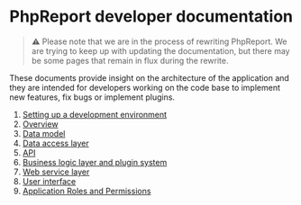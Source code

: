 # PhpReport developer documentation

> ⚠️ Please note that we are in the process of rewriting PhpReport. We are trying to keep up with updating the documentation, but there may be some pages that remain in flux during the rewrite.

These documents provide insight on the architecture of the application
and they are intended for developers working on the code base to
implement new features, fix bugs or implement plugins.

1.  [Setting up a development environment](devel-setup.md)
2.  [Overview](overview.md)
3.  [Data model](data-model.md)
4.  [Data access layer](data-access-layer.md)
5.  [API](api.md)
6.  [Business logic layer and plugin system](business-logic-layer.md)
7.  [Web service layer](web-service-layer.md)
8.  [User interface](user-web-interface.md)
9.  [Application Roles and Permissions](permissions.md)
